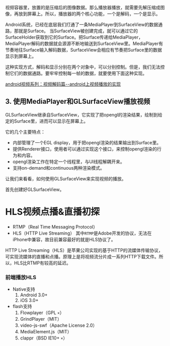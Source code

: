 视频容器里，放置的是压缩后的图像数据。那么播放器播放，就需要先解压缩成图像，再放到屏幕上。所以，播放器的两个核心功能，一个是解码，一个是显示。



Android系统，已经在底层我们打通了一条MediaPlayer到SurfaceView的数据通路，那就是Surface。 当SurfaceView被创建完成，就可以通过它的SurfaceHolder获取到它的Surface。把Surface传递给MediaPlayer，MediaPlayer解码的数据就会源源不断地输送到SurfaceView里。MediaPlayer有节奏地往Surface输入解码数据，SurfaceView会相应有节奏把Surface里的数据显示到屏幕上。

这种实现方式，解码和显示分别在两个对象中，可以分别控制。但是，我们无法控制它们的数据通路。要牢牢控制每一帧的数据，就要使用下面这种实现。

[android视频系列：视频解码篇--android上视频播放的实现](https://cloud.tencent.com/developer/article/1035435?from=15425)



## 3. 使用MediaPlayer和GLSurfaceView播放视频

GLSurfaceView继承自SurfaceView，它实现了把opengl的渲染结果，绘制到给定的Surface里，进而可以显示在屏幕上。

它的几个主要特点：

- 内部管理了一个EGL display，用于把opengl渲染的结果输出到Surface里。
- 提供Renderer接口，使用者可以通过实现这个接口，来控制opengl渲染的行为和内容。
- opengl渲染工作在特定一个线程里，与UI线程解耦开来。
- 支持on-demand和continuous两种渲染模式。

让我们来看看，如何使用GLSurfaceView来实现视频的播放。

首先创建好GLSurfaceView。











# HLS视频点播&直播初探

- RTMP（Real Time Messaging Protocol）
- HLS（HTTP Live Streaming） 其中`RTMP`是Adobe开发的协议，无法在iPhone中兼容，故目前兼容最好的就是HLS协议了。

HTTP Live Streaming（HLS）是苹果公司实现的基于HTTP的流媒体传输协议，可实现流媒体的直播和点播。原理上是将视频流分片成一系列HTTP下载文件。所以，HLS比RTMP有较高的延迟。

### 前端播放HLS

- Native支持 
  1. Android 3.0+
  2. iOS 3.0+
- flash支持 
  1. Flowplayer（GPL `×`）
  2. GrindPlayer（MIT）
  3. video-js-swf（Apache License 2.0）
  4. MediaElement.js（MIT）
  5. clappr（BSD IE10+ `×`）